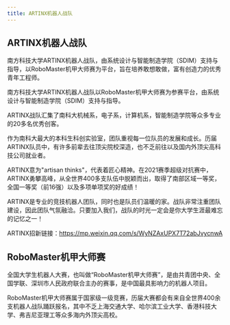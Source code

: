 ```yaml
---
title: ARTINX机器人战队
---
```


## ARTINX机器人战队

南方科技大学ARTINX机器人战队，由系统设计与智能制造学院（SDIM）支持与指导，以RoboMaster机甲大师赛为平台，旨在培养敢想敢做，富有创造力的优秀青年工程师。

南方科技大学ARTINX机器人战队以RoboMaster机甲大师赛为参赛平台，由系统设计与智能制造学院（SDIM）支持与指导。

ARTINX战队汇集了南科大机械系，电子系，计算机系，智能制造学院等众多专业的20多名优秀创客。

作为南科大最大的本科生科创实验室，团队重视每一位队员的发展和成长。历届ARTINX队员中，有许多前辈去往顶尖院校深造，也不乏前往以及国内外顶尖高科技公司就业者。

ARTINX意为"artisan thinks"，代表着匠心精神。在2021赛季超级对抗赛中，ARTINX勇攀高峰，从全世界400多支队伍中脱颖而出，取得了南部区域一等奖，全国一等奖（前16强）以及多项单项奖的好成绩！

ARTINX是专业的竞技机器人团队，同时也是队员们温暖的家。战队非常注重团队建设，因此团队气氛融洽。只要加入我们，战队的时光一定会是你大学生涯最难忘的记忆之一！

ARTINX招新链接：https://mp.weixin.qq.com/s/WyNZAxUPX7T72abJvycnwA

## RoboMaster机甲大师赛

全国大学生机器人大赛，也叫做“RoboMaster机甲大师赛”，是由共青团中央、全国学联、深圳市人民政府联合主办的赛事，是中国最具影响力的机器人项目。

RoboMaster机甲大师赛属于国家级一级竞赛，历届大赛都会有来自全世界400余支机器人战队踊跃报名，其中不乏上海交通大学、哈尔滨工业大学、香港科技大学、弗吉尼亚理工等众多海内外顶尖高校。